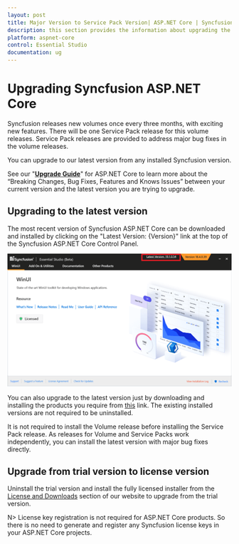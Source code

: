 ```yaml
---
layout: post
title: Major Version to Service Pack Version| ASP.NET Core | Syncfusion
description: this section provides the information about upgrading the ASP.NET Core projects from major version to service pack version
platform: aspnet-core
control: Essential Studio
documentation: ug
---
```


# Upgrading Syncfusion ASP.NET Core

Syncfusion releases new volumes once every three months, with exciting new features. There will be one Service Pack release for this volume releases. Service Pack releases are provided to address major bug fixes in the volume releases.

You can upgrade to our latest version from any installed Syncfusion version.

See our "[**Upgrade Guide**](https://help.syncfusion.com/upgrade-guide/aspnet-core-ui-controls)" for ASP.NET Core to learn more about the “Breaking Changes, Bug Fixes, Features and Knows Issues” between your current version and the latest version you are trying to upgrade.


## Upgrading to the latest version

The most recent version of Syncfusion ASP.NET Core can be downloaded and installed by clicking on the "Latest Version: {Version}" link at the top of the Syncfusion ASP.NET Core Control Panel.

![Control Panel](Upgrade-images/upgrade-control-panel.png)

You can also upgrade to the latest version just by downloading and installing the products you require from [this](https://www.syncfusion.com/downloads/latest-version) link. The existing installed versions are not required to be uninstalled. 


It is not required to install the Volume release before installing the Service Pack release. As releases for Volume and Service Packs work independently, you can install the latest version with major bug fixes directly.


## Upgrade from trial version to license version

Uninstall the trial version and install the fully licensed installer from the [License and Downloads](https://www.syncfusion.com/account/downloads) section of our website to upgrade from the trial version.

N> License key registration is not required for ASP.NET Core products. So there is no need to generate and register any Syncfusion license keys in your ASP.NET Core projects.

